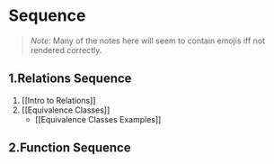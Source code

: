 # Sequence
> *Note*: Many of the notes here will seem to contain emojis iff not rendered correctly.
## 1.Relations Sequence
1. [[Intro to Relations]]
2. [[Equivalence Classes]]
	+ [[Equivalence Classes Examples]]

## 2.Function Sequence


